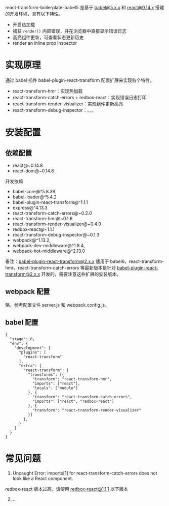 react-transform-boilerplate-babel5 是基于 babel@5.x.x 和 react@0.14.x 搭建的开发环境，具有以下特性。

- 开启热加载
- 捕获 `render()` 内部错误，并在浏览器中直接显示错误日志
- 高亮组件更新，可查看状态更新历史
- render an inline prop inspector

# 实现原理
通过 babel 插件 babel-plugin-react-transform 配置扩展来实现各个特性。

- react-transform-hmr：实现热加载
- react-transform-catch-errors + redbox-react：实现错误日志打印
- react-transform-render-visualizer：实现组件更新高亮
- react-transform-debug-inspector：。。。

# 安装配置
## 依赖配置
- react@~0.14.8
- react-dom@~0.14.8

开发依赖

- babel-core@^5.8.38
- babel-loader@^5.4.2
- babel-plugin-react-transform@^1.1.1
- express@^4.13.3
- react-transform-catch-errors@~0.2.0
- react-transform-hmr@~0.1.6
- react-transform-render-visualizer@~0.4.0
- redbox-react@~1.1.1
- react-transform-debug-inspector@~0.1.3
- webpack@^1.13.2,
- webpack-dev-middleware@^1.8.4,
- webpack-hot-middleware@^2.13.0

备注：babel-plugin-react-transform@2.x.x 适用于 babel6，react-transform-hmr，react-transform-catch-errors 等最新版本是针对 babel-plugin-react-transform@2.x.x 开发的，需要注意这些扩展的安装版本。

## webpack 配置
略，参考配置文件 server.js 和 webpack.config.js。

## babel 配置
```
{
  "stage": 0,
  "env": {
    "development": {
      "plugins": [
        "react-transform"
      ],
      "extra": {
        "react-transform": {
          "transforms": [{
            "transform": "react-transform-hmr",
            "imports": ["react"],
            "locals": ["module"]
          }, {
            "transform": "react-transform-catch-errors",
            "imports": ["react", "redbox-react"]
          }, {
            "transform": "react-transform-render-visualizer"
          }]
        },
      }
    }
  }
}
```

# 常见问题
1. Uncaught Error: imports[1] for react-transform-catch-errors does not look like a React component.

  redbox-react 版本过高，请使用 redbox-react@1.1.1 以下版本

2. ...
